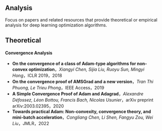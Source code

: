## Analysis
Focus on papers and related resources that provide theoretical or empirical analysis for deep learning optimization algorithms.

## Theoretical
#### Convergence Analysis
* **On the convergence of a class of Adam-type algorithms for non-convex optimization**，*Xiangyi Chen, Sijia Liu, Ruoyu Sun, Mingyi Hong*，ICLR 2019，2018
* **On the convergence proof of AMSGrad and a new version**，*Tran Thi Phuong,  Le Trieu Phong*，IEEE Access，2019
* **A Simple Convergence Proof of Adam and Adagrad**，*Alexandre Défossez, Léon Bottou, Francis Bach, Nicolas Usunier*，arXiv preprint arXiv:2003.02395，2020
* **Towards practical Adam: Non-convexity, convergence theory, and mini-batch acceleration**，*Congliang Chen, Li Shen, Fangyu Zou, Wei Liu*，JMLR，2022